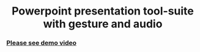 <h1 align="center">Powerpoint presentation tool-suite with gesture and audio</h1>

### [Please see demo video](https://www.youtube.com/watch?v=X1D0ceIVELw)
